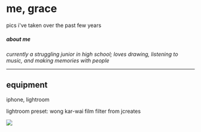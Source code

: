 # me, grace
pics i've taken over the past few years

##### <i>about me</i>
<i> currently a struggling junior in high school; loves drawing, listening to music, and making memories with people </i>

***

## equipment
iphone, lightroom

lightroom preset: wong kar-wai film filter from jcreates

<img src="file:///Users/gracelee/Downloads/IMG_2461_Original.JPG">

